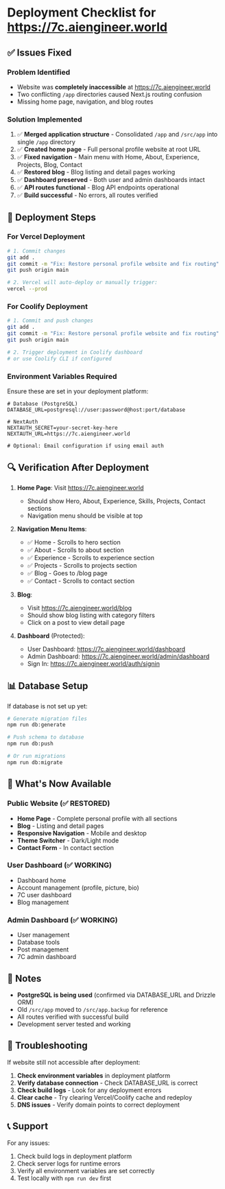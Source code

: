 # Deployment Checklist for https://7c.aiengineer.world

## ✅ Issues Fixed

### Problem Identified
- Website was **completely inaccessible** at https://7c.aiengineer.world
- Two conflicting `/app` directories caused Next.js routing confusion
- Missing home page, navigation, and blog routes

### Solution Implemented
1. ✅ **Merged application structure** - Consolidated `/app` and `/src/app` into single `/app` directory
2. ✅ **Created home page** - Full personal profile website at root URL
3. ✅ **Fixed navigation** - Main menu with Home, About, Experience, Projects, Blog, Contact
4. ✅ **Restored blog** - Blog listing and detail pages working
5. ✅ **Dashboard preserved** - Both user and admin dashboards intact
6. ✅ **API routes functional** - Blog API endpoints operational
7. ✅ **Build successful** - No errors, all routes verified

## 🚀 Deployment Steps

### For Vercel Deployment

```bash
# 1. Commit changes
git add .
git commit -m "Fix: Restore personal profile website and fix routing"
git push origin main

# 2. Vercel will auto-deploy or manually trigger:
vercel --prod
```

### For Coolify Deployment

```bash
# 1. Commit and push changes
git add .
git commit -m "Fix: Restore personal profile website and fix routing"
git push origin main

# 2. Trigger deployment in Coolify dashboard
# or use Coolify CLI if configured
```

### Environment Variables Required

Ensure these are set in your deployment platform:

```env
# Database (PostgreSQL)
DATABASE_URL=postgresql://user:password@host:port/database

# NextAuth
NEXTAUTH_SECRET=your-secret-key-here
NEXTAUTH_URL=https://7c.aiengineer.world

# Optional: Email configuration if using email auth
```

## 🔍 Verification After Deployment

1. **Home Page**: Visit https://7c.aiengineer.world
   - Should show Hero, About, Experience, Skills, Projects, Contact sections
   - Navigation menu should be visible at top

2. **Navigation Menu Items**:
   - ✅ Home - Scrolls to hero section
   - ✅ About - Scrolls to about section
   - ✅ Experience - Scrolls to experience section
   - ✅ Projects - Scrolls to projects section
   - ✅ Blog - Goes to /blog page
   - ✅ Contact - Scrolls to contact section

3. **Blog**:
   - Visit https://7c.aiengineer.world/blog
   - Should show blog listing with category filters
   - Click on a post to view detail page

4. **Dashboard** (Protected):
   - User Dashboard: https://7c.aiengineer.world/dashboard
   - Admin Dashboard: https://7c.aiengineer.world/admin/dashboard
   - Sign In: https://7c.aiengineer.world/auth/signin

## 📊 Database Setup

If database is not set up yet:

```bash
# Generate migration files
npm run db:generate

# Push schema to database
npm run db:push

# Or run migrations
npm run db:migrate
```

## 🎯 What's Now Available

### Public Website (✅ RESTORED)
- **Home Page** - Complete personal profile with all sections
- **Blog** - Listing and detail pages
- **Responsive Navigation** - Mobile and desktop
- **Theme Switcher** - Dark/Light mode
- **Contact Form** - In contact section

### User Dashboard (✅ WORKING)
- Dashboard home
- Account management (profile, picture, bio)
- 7C user dashboard
- Blog management

### Admin Dashboard (✅ WORKING)
- User management
- Database tools
- Post management
- 7C admin dashboard

## 📝 Notes

- **PostgreSQL is being used** (confirmed via DATABASE_URL and Drizzle ORM)
- Old `/src/app` moved to `/src/app.backup` for reference
- All routes verified with successful build
- Development server tested and working

## 🐛 Troubleshooting

If website still not accessible after deployment:

1. **Check environment variables** in deployment platform
2. **Verify database connection** - Check DATABASE_URL is correct
3. **Check build logs** - Look for any deployment errors
4. **Clear cache** - Try clearing Vercel/Coolify cache and redeploy
5. **DNS issues** - Verify domain points to correct deployment

## 📞 Support

For any issues:
1. Check build logs in deployment platform
2. Check server logs for runtime errors
3. Verify all environment variables are set correctly
4. Test locally with `npm run dev` first

